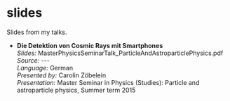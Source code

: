 # slides

Slides from my talks.

* **Die Detektion von Cosmic Rays mit Smartphones**  
*Slides:* MasterPhysicsSeminarTalk_ParticleAndAstroparticlePhysics.pdf  
*Source:* ---  
*Language:* German  
*Presented by:* Carolin Zöbelein  
*Presentation:* Master Seminar in Physics (Studies): Particle and astroparticle physics, Summer term 2015
